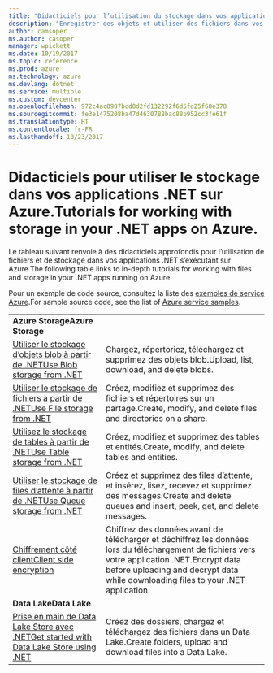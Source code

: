 ```yaml
---
title: "Didacticiels pour l’utilisation du stockage dans vos applications .NET dans Azure"
description: "Enregistrer des objets et utiliser des fichiers dans vos applications .NET s’exécutant dans Azure"
author: camsoper
ms.author: casoper
manager: wpickett
ms.date: 10/19/2017
ms.topic: reference
ms.prod: azure
ms.technology: azure
ms.devlang: dotnet
ms.service: multiple
ms.custom: devcenter
ms.openlocfilehash: 972c4ac0987bcd0d2fd132292f6d5fd25f68e378
ms.sourcegitcommit: fe3e1475208ba47d4630788bac88b952cc3fe61f
ms.translationtype: HT
ms.contentlocale: fr-FR
ms.lasthandoff: 10/23/2017
---
```

# <a name="tutorials-for-working-with-storage-in-your-net-apps-on-azure"></a><span data-ttu-id="a613f-103">Didacticiels pour utiliser le stockage dans vos applications .NET sur Azure.</span><span class="sxs-lookup"><span data-stu-id="a613f-103">Tutorials for working with storage in your .NET apps on Azure.</span></span>

<span data-ttu-id="a613f-104">Le tableau suivant renvoie à des didacticiels approfondis pour l’utilisation de fichiers et de stockage dans vos applications .NET s’exécutant sur Azure.</span><span class="sxs-lookup"><span data-stu-id="a613f-104">The following table links to in-depth tutorials for working with files and storage in your .NET apps running on Azure.</span></span>

<span data-ttu-id="a613f-105">Pour un exemple de code source, consultez la liste des [exemples de service Azure](https://azure.microsoft.com/resources/samples/?platform=dotnet).</span><span class="sxs-lookup"><span data-stu-id="a613f-105">For sample source code, see the list of [Azure service samples](https://azure.microsoft.com/resources/samples/?platform=dotnet).</span></span>

| | |
|---|---|
| <span data-ttu-id="a613f-106">**Azure Storage**</span><span class="sxs-lookup"><span data-stu-id="a613f-106">**Azure Storage**</span></span> ||
| <span data-ttu-id="a613f-107">[Utiliser le stockage d’objets blob à partir de .NET][1]</span><span class="sxs-lookup"><span data-stu-id="a613f-107">[Use Blob storage from .NET][1]</span></span> | <span data-ttu-id="a613f-108">Chargez, répertoriez, téléchargez et supprimez des objets blob.</span><span class="sxs-lookup"><span data-stu-id="a613f-108">Upload, list, download, and delete blobs.</span></span> |
| <span data-ttu-id="a613f-109">[Utiliser le stockage de fichiers à partir de .NET][4]</span><span class="sxs-lookup"><span data-stu-id="a613f-109">[Use File storage from .NET][4]</span></span> | <span data-ttu-id="a613f-110">Créez, modifiez et supprimez des fichiers et répertoires sur un partage.</span><span class="sxs-lookup"><span data-stu-id="a613f-110">Create, modify, and delete files and directories on a share.</span></span> | 
| <span data-ttu-id="a613f-111">[Utilisez le stockage de tables à partir de .NET][3]</span><span class="sxs-lookup"><span data-stu-id="a613f-111">[Use Table storage from .NET][3]</span></span> | <span data-ttu-id="a613f-112">Créez, modifiez et supprimez des tables et entités.</span><span class="sxs-lookup"><span data-stu-id="a613f-112">Create, modify, and delete tables and entities.</span></span> |
| <span data-ttu-id="a613f-113">[Utiliser le stockage de files d’attente à partir de .NET][2]</span><span class="sxs-lookup"><span data-stu-id="a613f-113">[Use Queue storage from .NET][2]</span></span> | <span data-ttu-id="a613f-114">Créez et supprimez des files d’attente, et insérez, lisez, recevez et supprimez des messages.</span><span class="sxs-lookup"><span data-stu-id="a613f-114">Create and delete queues and insert, peek, get, and delete messages.</span></span> |
| <span data-ttu-id="a613f-115">[Chiffrement côté client][5]</span><span class="sxs-lookup"><span data-stu-id="a613f-115">[Client side encryption][5]</span></span> | <span data-ttu-id="a613f-116">Chiffrez des données avant de télécharger et déchiffrez les données lors du téléchargement de fichiers vers votre application .NET.</span><span class="sxs-lookup"><span data-stu-id="a613f-116">Encrypt data before uploading and decrypt data while downloading files to your .NET application.</span></span> 
|<span data-ttu-id="a613f-117">**Data Lake**</span><span class="sxs-lookup"><span data-stu-id="a613f-117">**Data Lake**</span></span>||
| <span data-ttu-id="a613f-118">[Prise en main de Data Lake Store avec .NET][6]</span><span class="sxs-lookup"><span data-stu-id="a613f-118">[Get started with Data Lake Store using .NET][6]</span></span> | <span data-ttu-id="a613f-119">Créez des dossiers, chargez et téléchargez des fichiers dans un Data Lake.</span><span class="sxs-lookup"><span data-stu-id="a613f-119">Create folders, upload and download files into a Data Lake.</span></span> | 

[1]: /azure/storage/storage-dotnet-how-to-use-blobs
[2]: /azure/storage/storage-dotnet-how-to-use-queues
[3]: /azure/storage/storage-dotnet-how-to-use-tables
[4]: /azure/storage/storage-dotnet-how-to-use-files
[5]: /azure/storage/storage-client-side-encryption
[6]: /azure/data-lake-store/data-lake-store-get-started-net-sdk